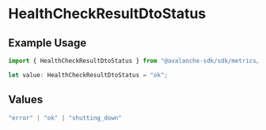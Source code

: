 # HealthCheckResultDtoStatus

## Example Usage

```typescript
import { HealthCheckResultDtoStatus } from "@avalanche-sdk/sdk/metrics/models/components";

let value: HealthCheckResultDtoStatus = "ok";
```

## Values

```typescript
"error" | "ok" | "shutting_down"
```